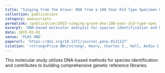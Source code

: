 ```yaml
---
title: "Singing from the Grave: DNA from a 180 Year Old Type Specimen Confirms the Identity of Chrysoperla carnea (Stephens)"
collection: publications
category: manuscripts
permalink: /publication/2015-singing-grave-dna-180-year-old-type-spec
excerpt: 'DNA-based molecular analysis for species identification and biodiversity studies.'
date: 2015-01-01
venue: 'PLOS ONE'
paperurl: 'https://doi.org/10.1371/journal.pone.0121127'
citation: '<strong>Price BW</strong>, Henry, Charles S., Hall, Andie C. et al (2015). &quot;Singing from the Grave: DNA from a 180 Year Old Type Specimen Confirms the Identity of Chrysoperla carnea (Stephens).&quot; <i>PLOS ONE</i> 10(4).'
---
```


This molecular study utilizes DNA-based methods for species identification and contributes to building comprehensive genetic reference libraries.
